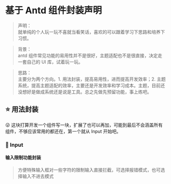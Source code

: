 # 基于 Antd 组件封装声明

> 声明：  
> 就单纯的个人玩一玩不喜就当看笑话，喜欢的可以跟着学习下思路和培养下习惯。

> 背景：  
> antd 组件常见功能的易用性并不是很好，主题适配也不是很直接，决定走一套自己的 UI 库，试着玩一玩。

> 思路：  
> 主要分为两个方向。1. 用法封装，提高易用性，进而提高开发效率；2. 主题系统，提高主题适配的效率，主要还是开发效率和学习成本。主题，目前还没想好是做成系统还是说是工具。总之先做先预留功能，事上练吧。

## ⭐️ 用法封装

😜 这块打算开发一个组件写一块，扩展了也可以再加，可能到最后不会涵盖所有组件，不够应该常用的都还在，第一个就从 Input 开始吧。

### 🌚 Input

#### 输入限制功能封装

> 方便特殊输入框对一些字符的限制输入直接拦截，可选择报错模式，也可选择输入不进去模式
